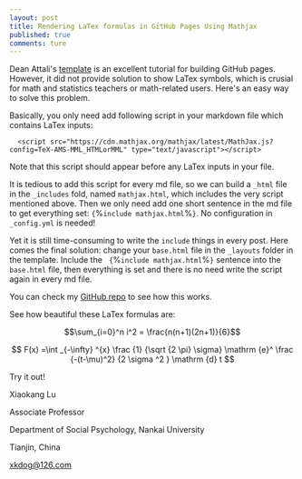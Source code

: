 ```yaml
---
layout: post
title: Rendering LaTex formulas in GitHub Pages Using Mathjax
published: true
comments: ture
---
```


Dean Attali's [template](http://deanattali.com/beautiful-jekyll) is an excellent tutorial for building GitHub pages. 
However, it did not provide solution to show LaTex symbols, which is crusial for math and statistics teachers or math-related users. 
Here's an easy way to solve this problem.

Basically, you only need add following script in your markdown file which contains LaTex inputs:

```
  <script src="https://cdn.mathjax.org/mathjax/latest/MathJax.js?config=TeX-AMS-MML_HTMLorMML" type="text/javascript"></script>
```

Note that this script should appear before any LaTex inputs in your file.

It is tedious to add this script for every md file, so we can build a `_html` file in the `_includes` fold, named `mathjax.html`, 
which includes the very script mentioned above. Then we only need add one short sentence in the md file to get everything set: `{`%` include mathjax.html `%`}`. No configuration in `_config.yml` is needed! 

Yet it is still time-consuming to write the `include` things in every post. Here comes the final solution: change your `base.html` file in the `_layouts` folder in the template. Include the   `{`%` include mathjax.html `%`}` sentence into the `base.html` file, then everything is set and there is no need write the script again in every md file.


You can check my [GitHub repo](https://github.com/xkdog/xkdog.github.io) to see how this works.

See how beautiful these LaTex formulas are:

$$\sum_{i=0}^n i^2 = \frac{n(n+1)(2n+1)}{6}$$


$$ F(x) =\int _{-\infty} ^{x} \frac {1} {\sqrt {2 \pi} \sigma} \mathrm {e}^ \frac {-(t-\mu)^2} {2 \sigma ^2 } \mathrm {d} t $$



Try it out!

Xiaokang Lu

Associate Professor 

Department of Social Psychology, Nankai University

Tianjin, China

xkdog@126.com
